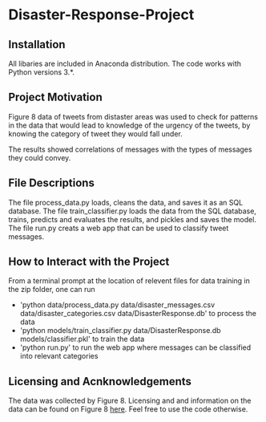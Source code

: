 # Disaster-Response-Project

## Installation

All libaries are included in Anaconda distribution. The code works with Python versions 3.*.

## Project Motivation

Figure 8 data of tweets from distaster areas was used to check for patterns in the data that would lead to knowledge of the urgency of the tweets, by knowing the category of tweet they would fall under.

The results showed correlations of messages with the types of messages they could convey.

## File Descriptions

The file process_data.py loads, cleans the data, and saves it as an SQL database. The file train_classifier.py loads the data from the SQL database, trains, predicts and evaluates the results, and pickles and saves the model. The file run.py creats a web app that can be used to classify tweet messages.

## How to Interact with the Project

From a terminal prompt at the location of relevent files for data training in the zip folder, one can run

* 'python data/process_data.py data/disaster_messages.csv data/disaster_categories.csv data/DisasterResponse.db' to process the data
* 'python models/train_classifier.py data/DisasterResponse.db models/classifier.pkl' to train the data
* 'python run.py' to run the web app where messages can be classified into relevant categories 

## Licensing and Acnknowledgements
The data was collected by Figure 8. Licensing and and information on the data can be found on Figure 8 [here](https://www.figure-eight.com/). Feel free to use the code otherwise.

